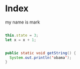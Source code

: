 # Index

my name is mark

```js

this.state = 3;
let x = x + 1;

```

```java

public static void getString() {
  System.out.println('obama');
}

```